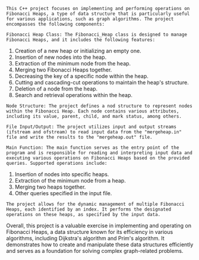     This C++ project focuses on implementing and performing operations on Fibonacci Heaps, a type of data structure that is particularly useful for various applications, such as graph algorithms. The project encompasses the following components:

    Fibonacci Heap Class: The Fibonacci_Heap class is designed to manage Fibonacci Heaps, and it includes the following features:

  1. Creation of a new heap or initializing an empty one.
  2. Insertion of new nodes into the heap.
  3. Extraction of the minimum node from the heap.
  4. Merging two Fibonacci Heaps together.
  5. Decreasing the key of a specific node within the heap.
  6. Cutting and cascading-cut operations to maintain the heap's structure.
  7. Deletion of a node from the heap.
  8. Search and retrieval operations within the heap.
     
    Node Structure: The project defines a nod structure to represent nodes within the Fibonacci Heap. Each node contains various attributes, including its value, parent, child, and mark status, among others.

    File Input/Output: The project utilizes input and output streams (ifstream and ofstream) to read input data from the "mergeheap.in" file and write the results to the "mergeheap.out" file.

    Main Function: The main function serves as the entry point of the program and is responsible for reading and interpreting input data and executing various operations on Fibonacci Heaps based on the provided queries. Supported operations include:

  1. Insertion of nodes into specific heaps.
  2. Extraction of the minimum node from a heap.
  3. Merging two heaps together.
  4. Other queries specified in the input file.
     
    The project allows for the dynamic management of multiple Fibonacci Heaps, each identified by an index. It performs the designated operations on these heaps, as specified by the input data.

Overall, this project is a valuable exercise in implementing and operating on Fibonacci Heaps, a data structure known for its efficiency in various algorithms, including Dijkstra's algorithm and Prim's algorithm. It demonstrates how to create and manipulate these data structures efficiently and serves as a foundation for solving complex graph-related problems.
